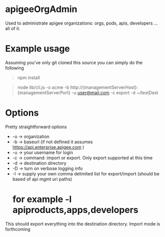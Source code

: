 # apigeeOrgAdmin
Used to administrate apigee organizations: orgs, pods, apis, developers ... all of it.

# Example usage
Assuming you've only git cloned this source you can simply do the following
>npm install

>node lib/cli.js -o acme -b http://{managementServerHost}:{managementServerPort} -u user@mail.com -c export -d ~/testDest

# Options
Pretty straightforward options
  * -o  -> organization
  * -b  -> baseurl (if not defined it assumes https://api.enterprise.apigee.com )
  * -u  -> your username for login
  * -c  -> command: import or export. Only export supported at this time
  * -d  -> destination directory
  * -D  -> turn on verbose logging info
  * -l  -> supply your own comma delimited list for export/import (should be based of api mgmt uri paths)
    # for example -l apiproducts,apps,developers
  
This should export everything into the destination directory. Import mode is forthcoming
